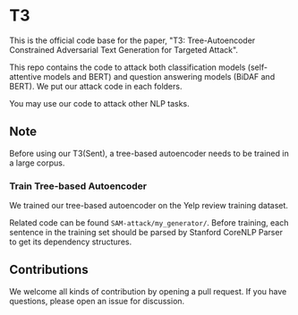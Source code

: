 # T3

This is the official code base for the paper, "T3: Tree-Autoencoder Constrained Adversarial Text Generation for Targeted Attack".

This repo contains the code to attack both classification models (self-attentive models and BERT) and question answering models (BiDAF and BERT). We put our attack code in each folders. 

You may use our code to attack other NLP tasks.

## Note

Before using our T3(Sent), a tree-based autoencoder needs to be trained in a large corpus.

### Train Tree-based Autoencoder

We trained our tree-based autoencoder on the Yelp review training dataset. 

Related code can be found `SAM-attack/my_generator/`. Before training, each 
sentence in the training set should be parsed by Stanford CoreNLP Parser to get its dependency structures.

## Contributions

We welcome all kinds of contribution by opening a pull request. If you have questions, please open an issue for discussion.   

